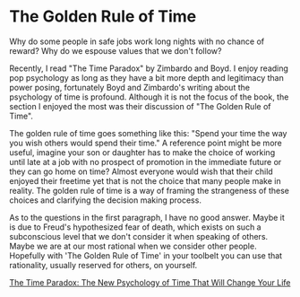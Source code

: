 # The Golden Rule of Time

Why do some people in safe jobs work long nights with no chance of reward? Why do we espouse values that we don't follow?

Recently, I read "The Time Paradox" by Zimbardo and Boyd. I enjoy reading pop psychology as long as they have a bit more depth and legitimacy than power posing, fortunately Boyd and Zimbardo's writing about the psychology of time is profound. Although it is not the focus of the book, the section I enjoyed the most was their discussion of "The Golden Rule of Time".

The golden rule of time goes something like this: "Spend your time the way you wish others would spend their time." A reference point might be more useful, imagine your son or daughter has to make the choice of working until late  at a job with no prospect of promotion in the immediate future or they can go home on time? Almost everyone would wish that their child enjoyed their freetime yet that is not the choice that many people make in reality. The golden rule of time is a way of framing the strangeness of these choices and clarifying the decision making process.

As to the questions in the first paragraph, I have no good answer. Maybe it is due to Freud's hypothesized fear of death, which exists on such a subconscious level that we don't consider it when speaking of others. Maybe we are at our most rational when we consider other people. Hopefully with 'The Golden Rule of Time' in your toolbelt you can use that rationality, usually reserved for others, on yourself.

[The Time Paradox: The New Psychology of Time That Will Change Your Life](https://www.amazon.com/Time-Paradox-Psychology-That-Change/dp/1416541993)
